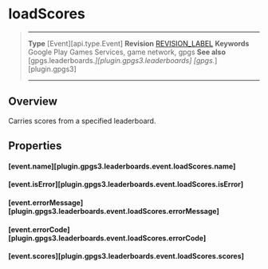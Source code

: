 # loadScores

> --------------------- ------------------------------------------------------------------------------------------
> __Type__              [Event][api.type.Event]
> __Revision__          [REVISION_LABEL](REVISION_URL)
> __Keywords__          Google Play Games Services, game network, gpgs
> __See also__          [gpgs.leaderboards.*][plugin.gpgs3.leaderboards]
>                       [gpgs.*][plugin.gpgs3]
> --------------------- ------------------------------------------------------------------------------------------

## Overview

Carries scores from a specified leaderboard.

## Properties

#### [event.name][plugin.gpgs3.leaderboards.event.loadScores.name]

#### [event.isError][plugin.gpgs3.leaderboards.event.loadScores.isError]

#### [event.errorMessage][plugin.gpgs3.leaderboards.event.loadScores.errorMessage]

#### [event.errorCode][plugin.gpgs3.leaderboards.event.loadScores.errorCode]

#### [event.scores][plugin.gpgs3.leaderboards.event.loadScores.scores]
